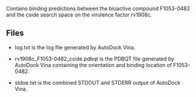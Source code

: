 Contains binding predictions between the bioactive compound F1053-0482 and the cside search space on the virulence factor rv1908c.

## Files

- log.txt is the log file generated by AutoDock Vina.

- rv1908c_F1053-0482_cside.pdbqt is the PDBQT file generated by AutoDock Vina containing the orientation and binding location of F1053-0482.

- stdoe.txt is the combined STDOUT and STDERR output of AutoDock Vina.

